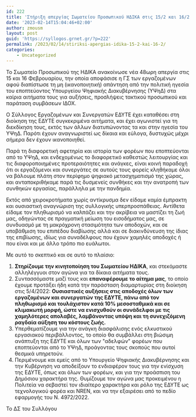 ```yaml
---
id: 222
title: 'Στήριξη απεργίας Σωματείου Προσωπικού ΗΔΙΚΑ στις 15/2 και 16/2'
date: '2023-02-14T15:04:46+02:00'
author: zmousm
layout: post
guid: 'https://syllogos.grnet.gr/?p=222'
permalink: /2023/02/14/stiriksi-apergias-idika-15-2-kai-16-2/
categories:
    - Uncategorized
---
```


Το Σωματείο Προσωπικού της ΗΔΙΚΑ ανακοίνωσε νέα 48ωρη απεργία στις 15 και 16 Φεβρουαρίου, την οποία αποφάσισε η ΓΣ των εργαζομένων αφού διαπίστωσε τη μη (ικανοποιητική) απάντηση από την πολιτική ηγεσία του εποπτεύοντος Υπουργείου Ψηφιακής Διακυβέρνησης (ΥΨηΔ) στα καίρια αιτήματα τους για αυξήσεις, προσλήψεις τακτικού προσωπικού και παράταση συμβάσεων ΙΔΟΧ.

Ο Σύλλογος Εργαζομένων και Συνεργατών ΕΔΥΤΕ έχει καταθέσει στη διοίκηση της ΕΔΥΤΕ συγκεκριμένα αιτήματα, και έχει αγωνιστεί για τη διεκδίκηση τους, εκτός των άλλων διατυπώνοντας τα και στην ηγεσία του ΥΨηΔ. Παρότι έχουν αναγνωριστεί ως δίκαια και εύλογα, δυστυχώς μέχρι σήμερα δεν έχουν ικανοποιηθεί.

Παρά τη διαφορετική αφετηρία και ιστορία των φορέων που εποπτεύονται από το ΥΨηΔ, και ενδεχομένως το διαφορετικό καθεστώς λειτουργίας και τις διαφοροποιημένες προτεραιότητες και ανάγκες, είναι κοινή παραδοχή ότι οι εργαζόμενοι και συνεργάτες σε αυτούς τους φορείς κληθήκαμε όλοι να βάλουμε πλάτη στον περίφημο ψηφιακό μετασχηματισμό της χώρας, και ανταποκριθήκαμε παρά τις δυσμενείς συνθήκες και την ανατροπή των συνθηκών εργασίας, παράλληλα με την πανδημία.

Εκτός από χειροκροτήματα χωρίς αντίκρυσμα δεν είδαμε καμία έμπρακτη και ουσιαστική αναγνώριση της συλλογικής υπερπροσπάθειας. Αντίθετα είδαμε τον πληθωρισμό να καλπάζει και την ακρίβεια να μαστίζει τη ζωή μας, οδηγώντας σε πραγματική μείωση του εισοδήματος μας, σε συνδυασμό με τη μακρόχρονη στασιμότητα των αποδοχών, και σε υποβάθμιση του επιπέδου διαβίωσης αλλά και σε διακινδύνευση της ίδιας της επιβίωσης, ιδίως για συναδέλφους που έχουν χαμηλές αποδοχές ή που είναι και με άλλο τρόπο πιο ευάλωτοι.

Με αυτό το σκεπτικό και σε αυτό το πλαίσιο:
1. **Στηρίζουμε την κινητοποίηση του Σωματείου ΗΔΙΚΑ**, και στεκόμαστε αλληλέγγυοι στον αγώνα για τα δίκαια αιτήματα τους.
1. Συντασσόμαστε μαζί τους και **επαναφέρουμε το αίτημα μας**, το οποίο έχουμε προτάξει ήδη κατά την παράσταση διαμαρτυρίας στη διοίκηση στις 5/4/2022: **Ουσιαστικές αυξήσεις στις αποδοχές όλων των εργαζομένων και συνεργατών της ΕΔΥΤΕ, πάνω από τον πληθωρισμό και τουλάχιστον κατά 10% μεσοσταθμικά και σε κλιμακωτή μορφή, ώστε να ενισχυθούν οι συνάδελφοι με τις χαμηλότερες απολαβές, λαμβάνοντας υπόψη και τη συνεχιζόμενη ραγδαία αύξηση του κόστους ζωής.**
1. Υπερθεματίζουμε για την ανάγκη διασφάλισης ενός ελκυστικού εργασιακού περιβάλλοντος, το οποίο θα συμβάλλει στη βιώσιμη ανάπτυξη της ΕΔΥΤΕ και όλων των "αδελφών" φορέων που εποπτεύονται από το ΥΨηΔ, προάγοντας τους σκοπούς που αυτοί θεσμικά υπηρετούν.
1. Περιμένουμε και εμείς από το Υπουργείο Ψηφιακής Διακυβέρνησης και την Κυβέρνηση να αποδείξουν το ενδιαφέρον τους για την ενίσχυση της ΕΔΥΤΕ, όπως και όλων των φορέων, και για την προάσπιση του Δημόσιου χαρακτήρα της. Θυμίζουμε τον αγώνα μας προκειμένου η Πολιτεία να σεβαστεί τον ιδιαίτερο χαρακτήρα και ρόλο της ΕΔΥΤΕ ως τεχνολογικού φορέα και NREN, και να την εξαιρέσει από το πεδίο εφαρμογής του Ν. 4972/2022.

Το ΔΣ του Συλλόγου